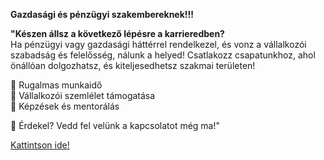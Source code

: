 **Gazdasági és pénzügyi szakembereknek\!\!\!**

**"Készen állsz a következő lépésre a karrieredben?**  
Ha pénzügyi vagy gazdasági háttérrel rendelkezel, és vonz a vállalkozói szabadság és felelősség, nálunk a helyed\! Csatlakozz csapatunkhoz, ahol önállóan dolgozhatsz, és kiteljesedhetsz szakmai területen\!

📌 Rugalmas munkaidő  
📌 Vállalkozói szemlélet támogatása  
📌 Képzések és mentorálás

💼 Érdekel? Vedd fel velünk a kapcsolatot még ma\!"

[Kattintson ide\!](https://docs.google.com/forms/d/e/1FAIpQLSdOTh1p6X8CBc9CtQE4Bh5COleWSxZentfxq6RlGbA_Wyuibw/viewform?usp=header)

